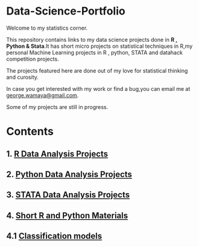 # Data-Science-Portfolio


Welcome to my statistics corner.

This repository contains links to my data science projects done in **R , Python & Stata**.It has short micro projects on statistical techniques in R,my personal Machine Learning projects in R , python, STATA and datahack competition projects.

The projects featured here are done out of my love for statistical thinking and curosity.

In case you get interested with my work or find a bug,you can email me at george.wamaya@gmail.com.

Some of my projects are still in progress.

# **Contents**

## 1. [R Data Analysis Projects](https://github.com/GeorgeOduor/R-ANALYSIS)

## 2. [Python Data Analysis Projects](https://github.com/GeorgeOduor/Python_Statistical_Analysis)

## 3. [STATA Data Analysis Projects](https://github.com/GeorgeOduor/STATA-projects/blob/master/README.md)

## 4. [Short R and Python Materials](https://github.com/GeorgeOduor/renaming_variables_in_r)

##        4.1 [Classification models](https://github.com/GeorgeOduor/Data-Science-Portfolio/blob/master/classification%20models.ipynb)
